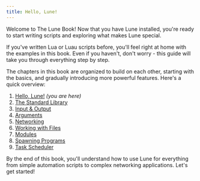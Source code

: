 ```yaml
---
title: Hello, Lune!
---
```


Welcome to The Lune Book! Now that you have Lune installed, you're ready to start writing scripts and exploring what makes Lune special.

If you've written Lua or Luau scripts before, you'll feel right at home with the examples in this book. Even if you haven't, don't worry - this guide will take you through everything step by step.

The chapters in this book are organized to build on each other, starting with the basics, and gradually introducing more powerful features. Here's a quick overview:

1. [Hello, Lune!](./1-hello-lune) _(you are here)_
2. [The Standard Library](./2-standard-library)
3. [Input & Output](./3-input-output)
4. [Arguments](./4-arguments)
5. [Networking](./5-networking)
6. [Working with Files](./6-working-with-files)
7. [Modules](./7-modules)
8. [Spawning Programs](./8-spawning-programs)
9. [Task Scheduler](./9-task-scheduler)

By the end of this book, you'll understand how to use Lune for everything from simple automation scripts to complex networking applications. Let's get started!

